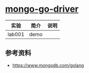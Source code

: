 # [mongo-go-driver](https://github.com/mongodb/mongo-go-driver)

|实验|简介|说明|
|---|---|---|
|lab001|demo||

## 参考资料
 - https://www.mongodb.com/golang